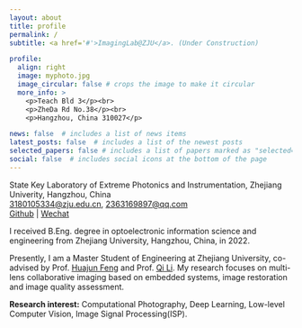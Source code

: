 ```yaml
---
layout: about
title: profile
permalink: /
subtitle: <a href='#'>ImagingLab@ZJU</a>. (Under Construction)

profile:
  align: right
  image: myphoto.jpg
  image_circular: false # crops the image to make it circular
  more_info: >
    <p>Teach Bld 3</p><br>
    <p>ZheDa Rd No.38</p><br>
    <p>Hangzhou, China 310027</p>

news: false  # includes a list of news items
latest_posts: false  # includes a list of the newest posts
selected_papers: false # includes a list of papers marked as "selected={true}"
social: false  # includes social icons at the bottom of the page
---
```

State Key Laboratory of Extreme Photonics and Instrumentation, Zhejiang Univerity, Hangzhou, China<br>
3180105334@zju.edu.cn, 2363169897@qq.com<br>
[Github](https://github.com/JHW2000) | [Wechat](https://JHW2000.github.io///assets/img/mywechat.png)

I received B.Eng. degree in optoelectronic information science and engineering from Zhejiang University, Hangzhou, China, in 2022.

Presently, I am a Master Student of Engineering at Zhejiang University, co-advised by Prof. [Huajun Feng](https://person.zju.edu.cn/0086127) and Prof. [Qi Li](https://person.zju.edu.cn/0098047). My research focuses on multi-lens collaborative imaging based on embedded systems, image restoration and image quality assessment.

**Research interest:** Computational Photography, Deep Learning, Low-level Computer Vision, Image Signal Processing(ISP).